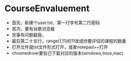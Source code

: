 # CourseEnvaluement
* 首先，新建个user.txt，第一行学号第二行密码
* 其次，要有谷歌浏览器
* 完事有问题戳我，
* 最后第二十五行，range(1,11)的11改成你要评估的课程的数量
* 打开文件就txt文件形式打开，或者notepad++打开
* chromedriver要自己下载对应的版本(windows,linux,mac)
